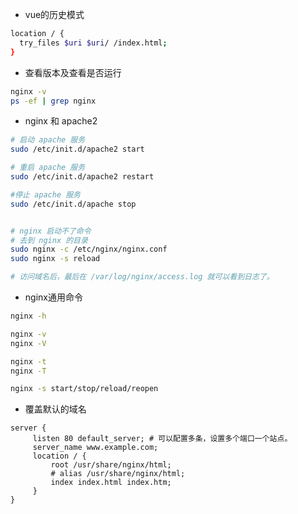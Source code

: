 - vue的历史模式

```bash
location / {
  try_files $uri $uri/ /index.html;
}
```

- 查看版本及查看是否运行

```bash
nginx -v
ps -ef | grep nginx
```

- nginx 和 apache2

```bash
# 启动 apache 服务
sudo /etc/init.d/apache2 start

# 重启 apache 服务
sudo /etc/init.d/apache2 restart

#停止 apache 服务
sudo /etc/init.d/apache stop


# nginx 启动不了命令
# 去到 nginx 的目录
sudo nginx -c /etc/nginx/nginx.conf
sudo nginx -s reload

# 访问域名后，最后在 /var/log/nginx/access.log 就可以看到日志了。
```

- nginx通用命令

```bash
nginx -h

nginx -v
nginx -V

nginx -t
nginx -T

nginx -s start/stop/reload/reopen
```

- 覆盖默认的域名

```nginx
server {
     listen 80 default_server; # 可以配置多条，设置多个端口一个站点。
     server_name www.example.com;
     location / {
         root /usr/share/nginx/html;
         # alias /usr/share/nginx/html;
         index index.html index.htm;
     }
}
```

